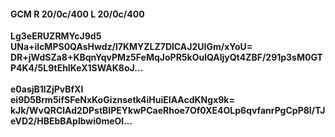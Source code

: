 #### GCM R 20/0c/400 L 20/0c/400
**Lg3eERUZRMYcJ9d5**<br/>**UNa+ilcMPS0QAsHwdz/l7KMYZLZ7DlCAJ2UIGm/xYoU=**<br/>**DR+jWdSZa8+KBqnYqvPMz5FeMqJoPR5kOulQAljyQt4ZBF/291p3sM0GTP4K4/5L9tEhIKeX1SWAK8oJ...**<br/><br/>
**e0asjB1lZjPvBfXI**<br/>**ei9D5Brm5ifSFeNxKoGiznsetk4iHuiEIAAcdKNgx9k=**<br/>**kJk/WvQRClAd2DPstBIPEYkwPCaeRhoe7Of0XE4OLp6qvfanrPgCpP8I/TJeVD2/HBEbBAplbwi0meOl...**